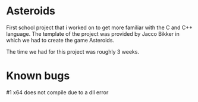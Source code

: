 # Asteroids
First school project that i worked on to get more familiar with the C and C++ language.
The template of the project was provided by Jacco Bikker in which we had to create the game Asteroids.

The time we had for this project was roughly 3 weeks.

# Known bugs
#1 x64 does not compile due to a dll error
